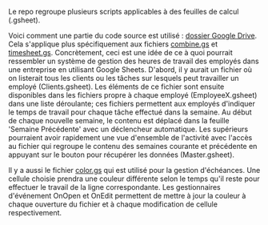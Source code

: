 Le repo regroupe plusieurs scripts applicables à des feuilles de calcul (.gsheet).

Voici comment une partie du code source est utilisé : <a href="https://drive.google.com/drive/folders/1tfpWYyF9_TQFIgbCpFHE8pMJCD_xuMa_" target="_blank">dossier Google Drive<a/>.
Cela s'applique plus spécifiquement aux fichiers [combine.gs](https://github.com/JerPatterson/WorkingHoursCaculator/blob/master/combine.gs) et [timesheet.gs](https://github.com/JerPatterson/WorkingHoursCaculator/blob/master/timesheet.gs).
Concrètement, ceci est une idée de ce à quoi pourrait ressembler un système de gestion des heures de travail des employés dans une entreprise en utilisant Google Sheets. D'abord, il y aurait un fichier où on listerait tous les clients ou les tâches sur lesquels peut travailler un employé (Clients.gsheet). Les éléments de ce fichier sont ensuite disponibles dans les fichiers propre à chaque employé (EmployeeX.gsheet) dans une liste déroulante; ces fichiers permettent aux employés d'indiquer le temps de travail pour chaque tâche effectué dans la semaine. Au début de chaque nouvelle semaine, le contenu est déplacé dans la feuille 'Semaine Précédente' avec un déclencheur automatique. Les supérieurs pourraient avoir rapidement une vue d'ensemble de l'activité avec l'accès au fichier qui regroupe le contenu des semaines courante et précédente en appuyant sur le bouton pour récupérer les données (Master.gsheet).

Il y a aussi le fichier [color.gs](https://github.com/JerPatterson/WorkingHoursCaculator/blob/master/color.gs) qui est utilisé pour la gestion d'échéances. Une cellule choisie prendra une couleur différente selon le temps qu'il reste pour effectuer le travail de la ligne correspondante. Les gestionnaires d'événement OnOpen et OnEdit permettent de mettre à jour la couleur à chaque ouverture du fichier et à chaque modification de cellule respectivement.
